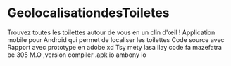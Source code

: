 # GeolocalisationdesToiletes
Trouvez toutes les toilettes autour de vous en un clin d'œil !
Application mobile pour Android qui permet de localiser les toilettes 
Code source
avec Rapport
avec prototype en adobe xd
Tsy mety lasa ilay code fa mazefatra be 305 M.O ,version compiler .apk io ambony io
